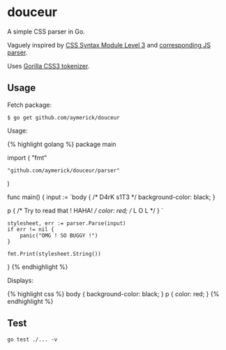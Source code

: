 # douceur

A simple CSS parser in Go.

Vaguely inspired by [CSS Syntax Module Level 3](http://www.w3.org/TR/css3-syntax) and [corresponding JS parser](https://github.com/tabatkins/parse-css).

Uses [Gorilla CSS3 tokenizer](https://github.com/gorilla/css).

## Usage

Fetch package:

    $ go get github.com/aymerick/douceur

Usage:

{% highlight golang %}
package main

import (
    "fmt"

    "github.com/aymerick/douceur/parser"
)

func main() {
    input := `body {
    /* D4rK s1T3 */
    background-color: black;
        }

  p     {
    /* Try to read that ! HAHA! */
    color: red; /* L O L */
 }
`

    stylesheet, err := parser.Parse(input)
    if err != nil {
        panic("OMG ! SO BUGGY !")
    }

    fmt.Print(stylesheet.String())
}
{% endhighlight %}

Displays:

{% highlight css %}
body {
  background-color: black;
}
p {
  color: red;
}
{% endhighlight %}


## Test

    go test ./... -v
